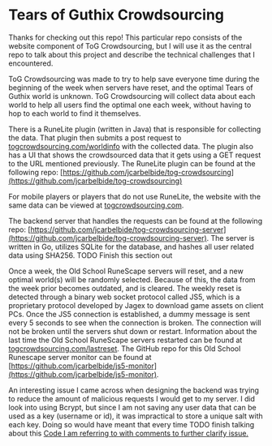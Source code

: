 # Tears of Guthix Crowdsourcing

Thanks for checking out this repo! This particular repo consists of the website component of ToG Crowdsourcing, but I will use it as the central repo to talk about this project and describe the technical challenges that I encountered. 

ToG Crowdsourcing was made to try to help save everyone time during the beginning of the week when servers have reset, and the optimal Tears of Guthix world is unknown. ToG Crowdsourcing will collect data about each world to help all users find the optimal one each week, without having to hop to each world to find it themselves. 

There is a RuneLite plugin (written in Java) that is responsible for collecting the data. That plugin then submits a post request to [togcrowdsourcing.com/worldinfo](https://togcrowdsourcing.com/worldinfo) with the collected data. The plugin also has a UI that shows the crowdsourced data that it gets using a GET request to the URL mentioned previously. The RuneLite plugin can be found at the following repo: [https://github.com/jcarbelbide/tog-crowdsourcing](https://github.com/jcarbelbide/tog-crowdsourcing)

For mobile players or players that do not use RuneLite, the website with the same data can be viewed at [togcrowdsourcing.com](https://togcrowdsourcing.com). 

The backend server that handles the requests can be found at the following repo: [https://github.com/jcarbelbide/tog-crowdsourcing-server](https://github.com/jcarbelbide/tog-crowdsourcing-server). The server is written in Go, utilizes SQLite for the database, and hashes all user related data using SHA256. TODO Finish this section out

Once a week, the Old School RuneScape servers will reset, and a new optimal world(s) will be randomly selected. Because of this, the data from the week prior becomes outdated, and is cleared. The weekly reset is detected through a binary web socket protocol called JS5, which is a proprietary protocol developed by Jagex to download game assets on client PCs. Once the JS5 connection is established, a dummy message is sent every 5 seconds to see when the connection is broken. The connection will not be broken until the servers shut down or restart. Information about the last time the Old School RuneScape servers restarted can be found at [togcrowdsourcing.com/lastreset](https://togcrowdsourcing.com/lastreset). The GitHub repo for this Old School Runescape server monitor can be found at [https://github.com/jcarbelbide/js5-monitor](https://github.com/jcarbelbide/js5-monitor).


An interesting issue I came across when designing the backend was trying to reduce the amount of malicious requests I would get to my server. I did look into using Bcrypt, but since I am not saving any user data that can be used as a key (username or id), it was impractical to store a unique salt with each key. Doing so would have meant that every time TODO finish talking about this
[Code I am referring to with comments to further clarify issue.](https://github.com/jcarbelbide/tog-crowdsourcing-server/blob/main/src/util.go#L51)
